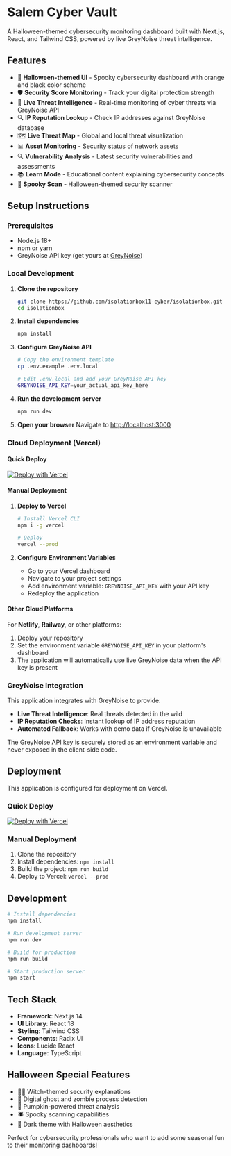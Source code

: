 # Salem Cyber Vault

A Halloween-themed cybersecurity monitoring dashboard built with Next.js, React, and Tailwind CSS, powered by live GreyNoise threat intelligence.

## Features

- 🎃 **Halloween-themed UI** - Spooky cybersecurity dashboard with orange and black color scheme
- 🛡️ **Security Score Monitoring** - Track your digital protection strength
- 👻 **Live Threat Intelligence** - Real-time monitoring of cyber threats via GreyNoise API
- 🔍 **IP Reputation Lookup** - Check IP addresses against GreyNoise database
- 🗺️ **Live Threat Map** - Global and local threat visualization  
- 📊 **Asset Monitoring** - Security status of network assets
- 🔍 **Vulnerability Analysis** - Latest security vulnerabilities and assessments
- 📚 **Learn Mode** - Educational content explaining cybersecurity concepts
- 🔮 **Spooky Scan** - Halloween-themed security scanner

## Setup Instructions

### Prerequisites

- Node.js 18+ 
- npm or yarn
- GreyNoise API key (get yours at [GreyNoise](https://viz.greynoise.io/account/api-key))

### Local Development

1. **Clone the repository**
   ```bash
   git clone https://github.com/isolationbox11-cyber/isolationbox.git
   cd isolationbox
   ```

2. **Install dependencies**
   ```bash
   npm install
   ```

3. **Configure GreyNoise API**
   ```bash
   # Copy the environment template
   cp .env.example .env.local
   
   # Edit .env.local and add your GreyNoise API key
   GREYNOISE_API_KEY=your_actual_api_key_here
   ```

4. **Run the development server**
   ```bash
   npm run dev
   ```

5. **Open your browser**
   Navigate to [http://localhost:3000](http://localhost:3000)

### Cloud Deployment (Vercel)

#### Quick Deploy
[![Deploy with Vercel](https://vercel.com/button)](https://vercel.com/new/clone?repository-url=https://github.com/isolationbox11-cyber/isolationbox)

#### Manual Deployment

1. **Deploy to Vercel**
   ```bash
   # Install Vercel CLI
   npm i -g vercel
   
   # Deploy
   vercel --prod
   ```

2. **Configure Environment Variables**
   - Go to your Vercel dashboard
   - Navigate to your project settings
   - Add environment variable: `GREYNOISE_API_KEY` with your API key
   - Redeploy the application

#### Other Cloud Platforms

For **Netlify**, **Railway**, or other platforms:

1. Deploy your repository
2. Set the environment variable `GREYNOISE_API_KEY` in your platform's dashboard
3. The application will automatically use live GreyNoise data when the API key is present

### GreyNoise Integration

This application integrates with GreyNoise to provide:

- **Live Threat Intelligence**: Real threats detected in the wild
- **IP Reputation Checks**: Instant lookup of IP address reputation
- **Automated Fallback**: Works with demo data if GreyNoise is unavailable

The GreyNoise API key is securely stored as an environment variable and never exposed in the client-side code.

## Deployment

This application is configured for deployment on Vercel.

### Quick Deploy

[![Deploy with Vercel](https://vercel.com/button)](https://vercel.com/new/clone?repository-url=https://github.com/your-username/salem-cyber-vault)

### Manual Deployment

1. Clone the repository
2. Install dependencies: `npm install`
3. Build the project: `npm run build`
4. Deploy to Vercel: `vercel --prod`

## Development

```bash
# Install dependencies
npm install

# Run development server
npm run dev

# Build for production
npm run build

# Start production server
npm start
```

## Tech Stack

- **Framework**: Next.js 14
- **UI Library**: React 18
- **Styling**: Tailwind CSS
- **Components**: Radix UI
- **Icons**: Lucide React
- **Language**: TypeScript

## Halloween Special Features

- 🧙‍♀️ Witch-themed security explanations
- 👻 Digital ghost and zombie process detection
- 🎃 Pumpkin-powered threat analysis
- 🕷️ Spooky scanning capabilities
- 🦇 Dark theme with Halloween aesthetics

Perfect for cybersecurity professionals who want to add some seasonal fun to their monitoring dashboards!
